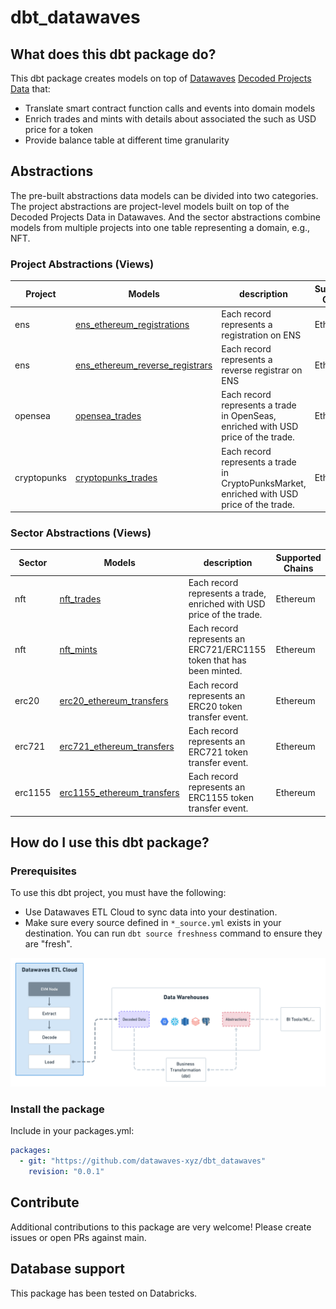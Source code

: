 # dbt_datawaves


## What does this dbt package do?


This dbt package creates models on top of [Datawaves](https://datawaves.xyz/) [Decoded Projects Data](https://docs.datawaves.xyz/evm-blockchains/decoded-projects-data) that:

* Translate smart contract function calls and events into domain models
* Enrich trades and mints with details about associated the such as USD price for a token
* Provide balance table at different time granularity


## Abstractions


The pre-built abstractions data models can be divided into two categories. The project abstractions are project-level models built on top of the Decoded Projects Data in Datawaves. And the sector abstractions combine models from multiple projects into one table representing a domain, e.g., NFT.


### Project Abstractions (Views)

| Project | Models | description | Supported Chains |
|---|---|---|---|
| ens | [ens_ethereum_registrations](https://github.com/datawaves-xyz/dbt_datawaves/blob/main/models/ens/ethereum/ens_ethereum_registrations.sql) | Each record represents a registration on ENS | Ethereum |
| ens | [ens_ethereum_reverse_registrars](https://github.com/datawaves-xyz/dbt_datawaves/blob/main/models/ens/ethereum/ens_ethereum_reverse_registrars.sql) | Each record represents a reverse registrar on ENS | Ethereum |
| opensea | [opensea_trades](https://github.com/datawaves-xyz/dbt_datawaves/blob/main/models/opensea/opensea_trades.sql) | Each record represents a trade in OpenSeas, enriched with USD price of the trade. | Ethereum |
| cryptopunks | [cryptopunks_trades](https://github.com/datawaves-xyz/dbt_datawaves/blob/main/models/cryptopunks/cryptopunks_trades.sql) | Each record represents a trade in CryptoPunksMarket, enriched with USD price of the trade. | Ethereum |


### Sector Abstractions (Views)


| Sector | Models | description | Supported Chains |
|---|---|---|---|
| nft | [nft_trades](https://github.com/datawaves-xyz/dbt_datawaves/blob/main/models/nft/nft_trades.sql) | Each record represents a trade, enriched with USD price of the trade. | Ethereum |
| nft | [nft_mints](https://github.com/datawaves-xyz/dbt_datawaves/blob/main/models/nft/nft_mints.sql) | Each record represents an ERC721/ERC1155 token that has been minted. | Ethereum |
| erc20 | [erc20_ethereum_transfers](https://github.com/datawaves-xyz/dbt_datawaves/blob/main/models/erc20/ethereum/erc20_ethereum_transfers.sql) | Each record represents an ERC20 token transfer event. | Ethereum |
| erc721 | [erc721_ethereum_transfers](https://github.com/datawaves-xyz/dbt_datawaves/blob/main/models/erc721/ethereum/erc721_ethereum_transfers.sql) | Each record represents an ERC721 token transfer event. | Ethereum |
| erc1155 | [erc1155_ethereum_transfers](https://github.com/datawaves-xyz/dbt_datawaves/blob/main/models/erc1155/ethereum/erc1155_ethereum_transfers.sql) | Each record represents an ERC1155 token transfer event. | Ethereum |


## How do I use this dbt package?

### Prerequisites

To use this dbt project, you must have the following:

* Use Datawaves ETL Cloud to sync data into your destination.
* Make sure every source defined in `*_source.yml` exists in your destination. You can run `dbt source freshness` command to ensure they are "fresh".

![](./assets/dbt_datawaves_architecture.png)


### Install the package

Include in your packages.yml:


```yml
packages:
  - git: "https://github.com/datawaves-xyz/dbt_datawaves"
    revision: "0.0.1"
```


## Contribute

Additional contributions to this package are very welcome! Please create issues or open PRs against main.


## Database support


This package has been tested on Databricks.

